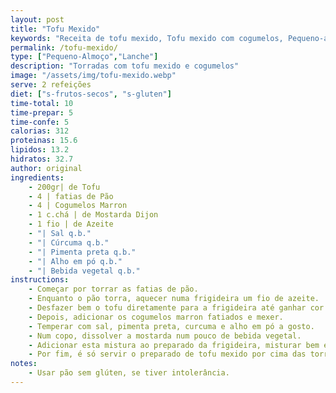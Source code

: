 ```yaml
---
layout: post
title: "Tofu Mexido"
keywords: "Receita de tofu mexido, Tofu mexido com cogumelos, Pequeno-almoço vegano, Torradas com tofu, Como fazer tofu mexido"
permalink: /tofu-mexido/
type: ["Pequeno-Almoço","Lanche"]
description: "Torradas com tofu mexido e cogumelos"
image: "/assets/img/tofu-mexido.webp"
serve: 2 refeições
diet: ["s-frutos-secos", "s-gluten"]
time-total: 10
time-prepar: 5  
time-confe: 5 
calorias: 312
proteinas: 15.6
lipidos: 13.2
hidratos: 32.7
author: original
ingredients:
    - 200gr| de Tofu
    - 4 | fatias de Pão
    - 4 | Cogumelos Marron
    - 1 c.chá | de Mostarda Dijon
    - 1 fio | de Azeite
    - "| Sal q.b."
    - "| Cúrcuma q.b."
    - "| Pimenta preta q.b."
    - "| Alho em pó q.b."
    - "| Bebida vegetal q.b."
instructions:
    - Começar por torrar as fatias de pão.
    - Enquanto o pão torra, aquecer numa frigideira um fio de azeite.
    - Desfazer bem o tofu diretamente para a frigideira até ganhar cor.
    - Depois, adicionar os cogumelos marron fatiados e mexer.
    - Temperar com sal, pimenta preta, curcuma e alho em pó a gosto.
    - Num copo, dissolver a mostarda num pouco de bebida vegetal.
    - Adicionar esta mistura ao preparado da frigideira, misturar bem e deixar cozinhar um pouco.
    - Por fim, é só servir o preparado de tofu mexido por cima das torradas, e poderá optar por finalizar com umas folhas de mangericão por cima.
notes:
    - Usar pão sem glúten, se tiver intolerância.
---
```


